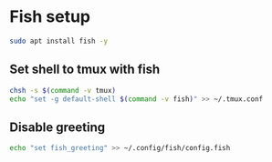 # Fish setup

```sh
sudo apt install fish -y
```

## Set shell to tmux with fish

```sh
chsh -s $(command -v tmux)
echo "set -g default-shell $(command -v fish)" >> ~/.tmux.conf
```

## Disable greeting

```sh
echo "set fish_greeting" >> ~/.config/fish/config.fish
```
